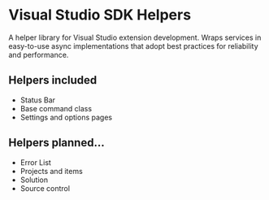# Visual Studio SDK Helpers
A helper library for Visual Studio extension development. Wraps services in easy-to-use async implementations that adopt best practices for reliability and performance.

## Helpers included

* Status Bar
* Base command class
* Settings and options pages

## Helpers planned...

* Error List
* Projects and items
* Solution
* Source control